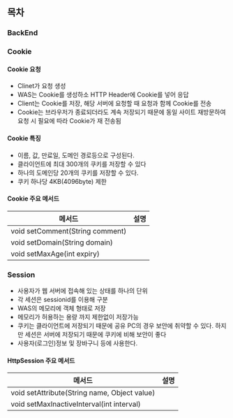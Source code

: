 ## 목차

### BackEnd

### Cookie

#### Cookie 요청

- Clinet가 요청 생성
- WAS는 Cookie를 생성하소 HTTP Header에 Cookie를 넣어 응답
- Client는 Cookie를 저장, 해당 서버에 요청할 때 요청과 함께 Cookie를 전송
- Cookie는 브라우저가 종료되더라도 계속 저장되기 때문에 동일 사이트 재방문하여 요청 시 필요에 따라 Cookie가 재 전송됨

#### Cookie 특징

- 이름, 값, 만료일, 도메인 경로등으로 구성된다.
- 클라이언트에 최대 300개의 쿠키를 저장할 수 있다
- 하나의 도메인당 20개의 쿠키를 저장할 수 있다.
- 쿠키 하나당 4KB(4096byte) 제한

#### Cookie 주요 메서드

|메서드|설명|
|---|---|
|void setComment(String comment)||
|void setDomain(String domain)||
|void setMaxAge(int expiry)||


### Session

- 사용자가 웹 서버에 접속해 있는 상태를 하나의 단위
- 각 세션은 sessionid를 이용해 구분
- WAS의 메모리에 객체 형태로 저장
- 메모리가 허용하는 용량 까지 제한없이 저장가능
- 쿠키는 클라이언트에 저장되기 때문에 공유 PC의 경우 보안에 취약할 수 있다. 하지만 세션은 서버에 저장되기 때문에 쿠키에 비해 보안이 좋다
- 사용자(로그인)정보 및 장바구니 등에 사용한다.

#### HttpSession 주요 메서드

|메서드|설명|
|---|---|
|void setAttribute(String name, Object value)||
|void setMaxInactiveInterval(int interval)||

